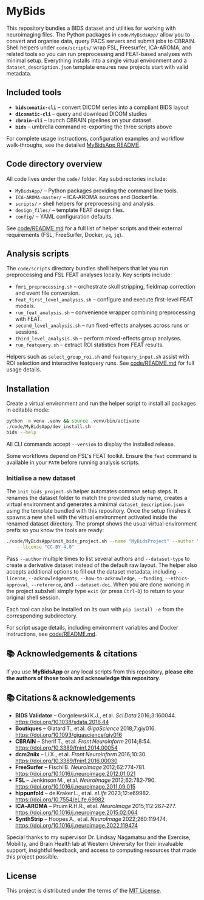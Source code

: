 # MyBids

This repository bundles a BIDS dataset and utilities for working with
neuroimaging files. The Python packages in `code/MyBidsApp/` allow you to
convert and organise data, query PACS servers and submit jobs to CBRAIN.
Shell helpers under `code/scripts/` wrap FSL, Freesurfer, ICA-AROMA, and 
related tools so you can run preprocessing and FEAT-based analyses with minimal setup. 
Everything installs into a single virtual environment and a `dataset_description.json` 
template ensures new projects start with valid metadata.

## Included tools

- **`bidscomatic-cli`** – convert DICOM series into a compliant BIDS layout
- **`dicomatic-cli`** – query and download DICOM studies
- **`cbrain-cli`** – launch CBRAIN pipelines on your dataset
- **`bids`** – umbrella command re-exporting the three scripts above

For complete usage instructions, configuration examples and workflow
walk‑throughs, see the detailed
[MyBidsApp README](code/MyBidsApp/README.md).

## Code directory overview

All code lives under the `code/` folder. Key subdirectories include:

- `MyBidsApp/` – Python packages providing the command line tools.
- `ICA-AROMA-master/` – ICA‑AROMA sources and Dockerfile.
- `scripts/` – shell helpers for preprocessing and analysis.
- `design_files/` – template FEAT design files.
- `config/` – YAML configuration defaults.

See [code/README.md](code/README.md) for a full list of helper scripts and
their external requirements (FSL, FreeSurfer, Docker, `yq`, `jq`).

## Analysis scripts

The `code/scripts` directory bundles shell helpers that let you run
preprocessing and FSL FEAT analyses locally. Key scripts include:

- `fmri_preprocessing.sh` – orchestrate skull stripping, fieldmap correction
  and event file conversion.
- `feat_first_level_analysis.sh` – configure and execute first-level FEAT models.
- `run_feat_analysis.sh` – convenience wrapper combining preprocessing with FEAT.
- `second_level_analysis.sh` – run fixed-effects analyses across runs or sessions.
- `third_level_analysis.sh` – perform mixed-effects group analyses.
- `run_featquery.sh` – extract ROI statistics from FEAT results.

Helpers such as `select_group_roi.sh` and `featquery_input.sh` assist with ROI
selection and interactive featquery runs. See
[code/README.md](code/README.md) for full usage details.

## Installation

Create a virtual environment and run the helper script to install all
packages in editable mode:

```bash
python -m venv .venv && source .venv/bin/activate
./code/MyBidsApp/dev_install.sh
bids --help
```

All CLI commands accept `--version` to display the installed release.

Some workflows depend on FSL's FEAT toolkit. Ensure the `feat` command is
available in your `PATH` before running analysis scripts.

### Initialise a new dataset

The `init_bids_project.sh` helper automates common setup steps.  It renames
the dataset folder to match the provided study name, creates a virtual
environment and generates a minimal `dataset_description.json` using the
template bundled with this repository.  Once the setup finishes it spawns a
new shell with the virtual environment activated inside the renamed dataset
directory.  The prompt shows the usual
virtual‑environment prefix so you know the tools are ready:

```bash
./code/MyBidsApp/init_bids_project.sh --name "MyBidsProject" --author "Alice" \
    --license "CC-BY-4.0"
```

Pass `--author` multiple times to list several authors and `--dataset-type`
to create a derivative dataset instead of the default raw layout.  The helper
also accepts additional options to fill out the dataset metadata, including
`--license`, `--acknowledgements`, `--how-to-acknowledge`, `--funding`,
`--ethics-approval`, `--reference`, and `--dataset-doi`.  When you are done
working in the project subshell simply type `exit` (or press `Ctrl-D`) to
return to your original shell session.

Each tool can also be installed on its own with `pip install -e` from the
corresponding subdirectory.

For script usage details, including environment variables and Docker
instructions, see [code/README.md](code/README.md).

## 📚 Acknowledgements & citations

If you use **MyBidsApp** or any local scripts from this repository, **please cite the authors of those tools and acknowledge this repository**.

## 📚 Citations & acknowledgements

- **BIDS Validator** – Gorgolewski K.J., et al. *Sci Data* 2016;3:160044. https://doi.org/10.1038/sdata.2016.44  
- **Boutiques** – Glatard T., et al. *GigaScience* 2018;7:giy016. https://doi.org/10.1093/gigascience/giy016  
- **CBRAIN** – Sherif T., et al. *Front Neuroinform* 2014;8:54. https://doi.org/10.3389/fninf.2014.00054  
- **dcm2niix** – Li X., et al. *Front Neuroinform* 2016;10:30. https://doi.org/10.3389/fninf.2016.00030  
- **FreeSurfer** – Fischl B. *NeuroImage* 2012;62:774‑781. https://doi.org/10.1016/j.neuroimage.2012.01.021  
- **FSL** – Jenkinson M., et al. *NeuroImage* 2012;62:782‑790. https://doi.org/10.1016/j.neuroimage.2011.09.015  
- **hippunfold** – de Kraker L., et al. *eLife* 2023;12:e69982. https://doi.org/10.7554/eLife.69982  
- **ICA‑AROMA** – Pruim R.H.R., et al. *NeuroImage* 2015;112:267‑277. https://doi.org/10.1016/j.neuroimage.2015.02.064  
- **SynthStrip** – Hoopes A., et al. *NeuroImage* 2022;260:119474. https://doi.org/10.1016/j.neuroimage.2022.119474  

Special thanks to my supervisor Dr. Lindsay Nagamatsu and the Exercise, Mobility, and Brain Health lab at Western University for their invaluable support, insightful feedback, and access to computing resources that made this project possible.

## License

This project is distributed under the terms of the [MIT License](LICENSE).
